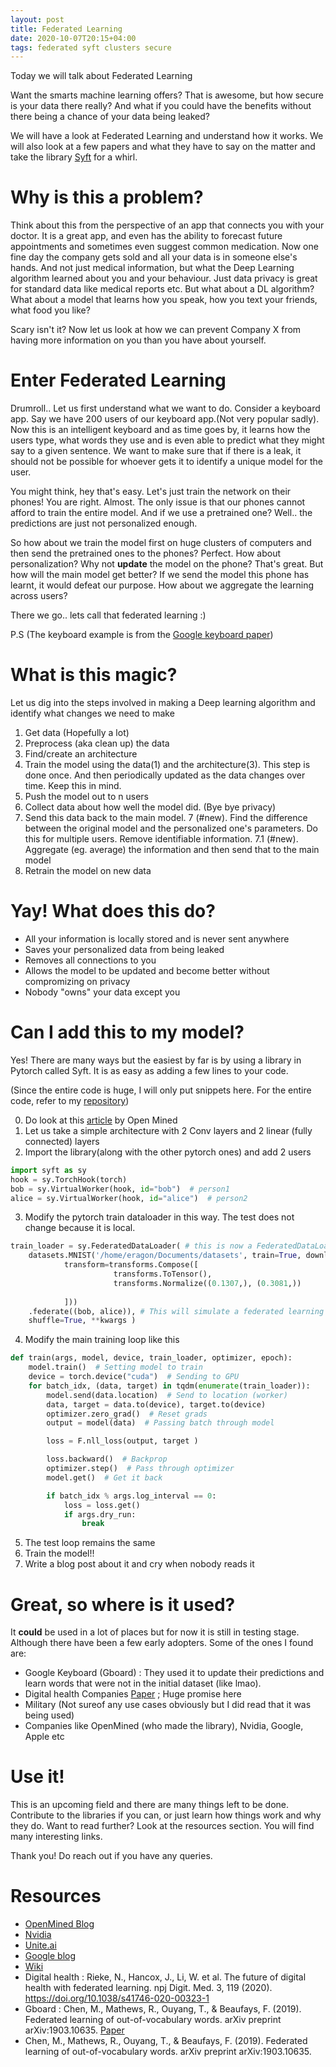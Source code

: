 ```yaml
---
layout: post
title: Federated Learning
date: 2020-10-07T20:15+04:00
tags: federated syft clusters secure
---
```


Today we will talk about Federated Learning

Want the smarts machine learning offers? That is awesome, but how secure is your data there really? And what if you could have the benefits without there being a chance of your data being leaked? 

We will have a look at Federated Learning and understand how it works. We will also look at a few papers and what they have to say on the matter and take the library [Syft](https://github.com/OpenMined/PySyft/) for a whirl.

# Why is this a problem?

Think about this from the perspective of an app that connects you with your doctor. It is a great app, and even has the ability to forecast future appointments and sometimes even suggest common medication. Now one fine day the company gets sold and all your data is in someone else's hands. And not just medical information, but what the Deep Learning algorithm learned about you and your behaviour. 
Just data privacy is great for standard data like medical reports etc. But what about a DL algorithm?
What about a model that learns how you speak, how you text your friends, what food you like? 

Scary isn't it? 
Now let us look at how we can prevent Company X from having more information on you than you have about yourself.

# Enter Federated Learning

Drumroll.. 
Let us first understand what we want to do. 
Consider a keyboard app. Say we have 200 users of our keyboard app.(Not very popular sadly). Now this is an intelligent keyboard and as time goes by, it learns how the users type, what words they use and is even able to predict what they might say to a given sentence. We want to make sure that if there is a leak, it should not be possible for whoever gets it to identify a unique model for the user.

You might think, hey that's easy. Let's just train the network on their phones!
You are right. Almost.
The only issue is that our phones cannot afford to train the entire model. And if we use a pretrained one? Well.. the predictions are just not personalized enough.

So how about we train the model first on huge clusters of computers and then send the pretrained ones to the phones? Perfect. How about personalization? Why not **update** the model on the phone? 
That's great. But how will the main model get better? If we send the model this phone has learnt, it would defeat our purpose.
How about we aggregate the learning across users? 

There we go.. lets call that federated learning :)

P.S (The keyboard example is from the [Google keyboard paper](https://arxiv.org/pdf/1903.10635.pdf))

# What is this magic?

Let us dig into the steps involved in making a Deep learning algorithm and identify what changes we need to make

1. Get data (Hopefully a lot)
2. Preprocess (aka clean up) the data
3. Find/create an architecture
4. Train the model using the data(1) and the architecture(3). This step is done once. And then periodically updated as the data changes over time. Keep this in mind.
5. Push the model out to n users
6. Collect data about how well the model did. (Bye bye privacy)
7. Send this data back to the main model.
7 (#new). Find the difference between the original model and the personalized one's parameters. Do this for multiple users. Remove identifiable information.
7.1 (#new). Aggregate (eg. average) the information and then send that to the main model
8. Retrain the model on new data

# Yay! What does this do?

- All your information is locally stored and is never sent anywhere
- Saves your personalized data from being leaked
- Removes all connections to you
- Allows the model to be updated and become better without compromizing on privacy
- Nobody "owns" your data except you

# Can I add this to my model? 

Yes! There are many ways but the easiest by far is by using a library in Pytorch called Syft. It is as easy as adding a few lines to your code.

(Since the entire code is huge, I will only put snippets here. For the entire code, refer to my [repository](https://github.com/SubhadityaMukherjee/pytorchTutorialRepo/tree/master/FederatedLearningPySyft))

0. Do look at this [article](https://blog.openmined.org/upgrade-to-federated-learning-in-10-lines/) by Open Mined
1. Let us take a simple architecture with 2 Conv layers and 2 linear (fully connected) layers
2. Import the library(along with the other pytorch ones) and add 2 users
```py
import syft as sy
hook = sy.TorchHook(torch)
bob = sy.VirtualWorker(hook, id="bob")  # person1
alice = sy.VirtualWorker(hook, id="alice")  # person2
```
3. Modify the pytorch train dataloader in this way. The test does not change because it is local.
```py
train_loader = sy.FederatedDataLoader( # this is now a FederatedDataLoader
    datasets.MNIST('/home/eragon/Documents/datasets', train=True, download=True,
            transform=transforms.Compose([
                       transforms.ToTensor(),
                       transforms.Normalize((0.1307,), (0.3081,))
                   
            ]))
    .federate((bob, alice)), # This will simulate a federated learning system
    shuffle=True, **kwargs )
```
4. Modify the main training loop like this
```py
def train(args, model, device, train_loader, optimizer, epoch):
    model.train()  # Setting model to train
    device = torch.device("cuda")  # Sending to GPU
    for batch_idx, (data, target) in tqdm(enumerate(train_loader)):
        model.send(data.location)  # Send to location (worker)
        data, target = data.to(device), target.to(device)
        optimizer.zero_grad()  # Reset grads
        output = model(data)  # Passing batch through model

        loss = F.nll_loss(output, target )

        loss.backward()  # Backprop
        optimizer.step()  # Pass through optimizer
        model.get()  # Get it back

        if batch_idx % args.log_interval == 0:
            loss = loss.get()
            if args.dry_run:
                break
```
5. The test loop remains the same
6. Train the model!!
7. Write a blog post about it and cry when nobody reads it

# Great, so where is it used?

It **could** be used in a lot of places but for now it is still in testing stage. Although there have been a few early adopters. Some of the ones I found are:
- Google Keyboard (Gboard) : They used it to update their predictions and learn words that were not in the initial dataset (like lmao).
- Digital health Companies [Paper](https://doi.org/10.1038/s41746-020-00323-1)  ; Huge promise here
- Military (Not sureof any use cases obviously but I did read that it was being used)
- Companies like OpenMined (who made the library), Nvidia, Google, Apple etc

# Use it!

This is an upcoming field and there are many things left to be done. Contribute to the libraries if you can, or just learn how things work and why they do. Want to read further? Look at the resources section. You will find many interesting links.

Thank you! Do reach out if you have any queries.

# Resources

- [OpenMined Blog](https://blog.openmined.org/upgrade-to-federated-learning-in-10-lines/)
- [Nvidia](https://blogs.nvidia.com/blog/2019/10/13/what-is-federated-learning/)
- [Unite.ai](https://www.unite.ai/what-is-federated-learning/)
- [Google blog](https://ai.googleblog.com/2017/04/federated-learning-collaborative.html)
- [Wiki](https://en.wikipedia.org/wiki/Federated_learning)
- Digital health : Rieke, N., Hancox, J., Li, W. et al. The future of digital health with federated learning. npj Digit. Med. 3, 119 (2020). https://doi.org/10.1038/s41746-020-00323-1
- Gboard : Chen, M., Mathews, R., Ouyang, T., & Beaufays, F. (2019). Federated learning of out-of-vocabulary words. arXiv preprint arXiv:1903.10635. [Paper](https://arxiv.org/pdf/1903.10635.pdf)
- Chen, M., Mathews, R., Ouyang, T., & Beaufays, F. (2019). Federated learning of out-of-vocabulary words. arXiv preprint arXiv:1903.10635.


